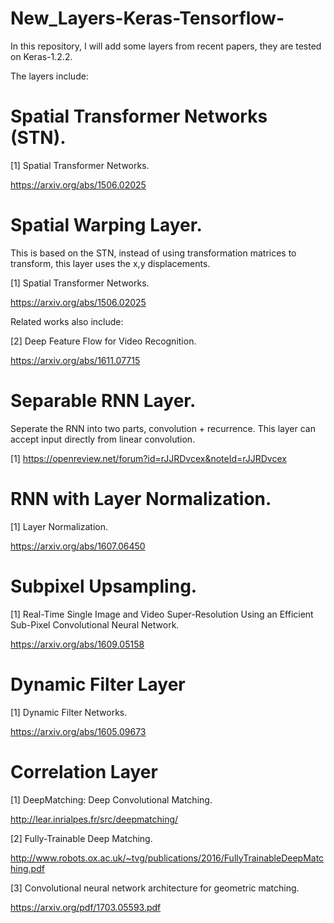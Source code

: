 # New_Layers-Keras-Tensorflow-

In this repository, I will add some layers from recent papers, 
they are tested on Keras-1.2.2.  

The layers include:

# Spatial Transformer Networks (STN).

[1] Spatial Transformer Networks. 

https://arxiv.org/abs/1506.02025

# Spatial Warping Layer. 

This is based on the STN, instead of using transformation matrices to transform, this layer uses the x,y displacements.

[1] Spatial Transformer Networks. 

https://arxiv.org/abs/1506.02025

Related works also include:

[2] Deep Feature Flow for Video Recognition.

https://arxiv.org/abs/1611.07715

# Separable RNN Layer.

Seperate the RNN into two parts, convolution + recurrence.
This layer can accept input directly from linear convolution.

[1] https://openreview.net/forum?id=rJJRDvcex&noteId=rJJRDvcex

# RNN with Layer Normalization.

[1] Layer Normalization. 

https://arxiv.org/abs/1607.06450

# Subpixel Upsampling.

[1] Real-Time Single Image and Video Super-Resolution Using an Efficient Sub-Pixel Convolutional Neural Network.

https://arxiv.org/abs/1609.05158

# Dynamic Filter Layer

[1] Dynamic Filter Networks. 

https://arxiv.org/abs/1605.09673

# Correlation Layer

[1] DeepMatching: Deep Convolutional Matching.

http://lear.inrialpes.fr/src/deepmatching/

[2] Fully-Trainable Deep Matching.

http://www.robots.ox.ac.uk/~tvg/publications/2016/FullyTrainableDeepMatching.pdf

[3] Convolutional neural network architecture for geometric matching. 

https://arxiv.org/pdf/1703.05593.pdf





